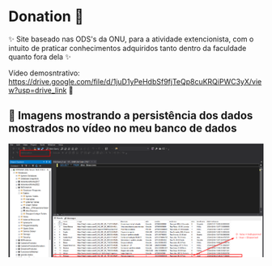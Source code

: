 # Donation 🌷

✨ Site baseado nas ODS's da ONU, para a atividade extencionista, com o intuito de praticar conhecimentos adquiridos tanto dentro da faculdade quanto fora dela ✨

Vídeo demosntrativo: https://drive.google.com/file/d/1juD1yPeHdbSf9fjTeQp8cuKRQiPWC3yX/view?usp=drive_link 🎥

## 📌 Imagens mostrando a persistência dos dados mostrados no vídeo no meu banco de dados
<img src="https://github.com/stefanieborges/Donation/blob/master/PrintBanco.png" />
